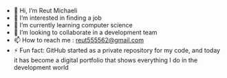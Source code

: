 - 👋 Hi, I’m Reut Michaeli
- 👀 I’m interested in finding a job 
- 🌱 I’m currently learning computer science
- 💞️ I’m looking to collaborate in a development team
- 📫 How to reach me : reut555562@gmail.com
- ⚡ Fun fact: GitHub started as a private repository for my code, and today it has become a digital portfolio that shows everything I do in the development world

<!---
ReutMichaeli/ReutMichaeli is a ✨ special ✨ repository because its `README.md` (this file) appears on your GitHub profile.
You can click the Preview link to take a look at your changes.
--->
